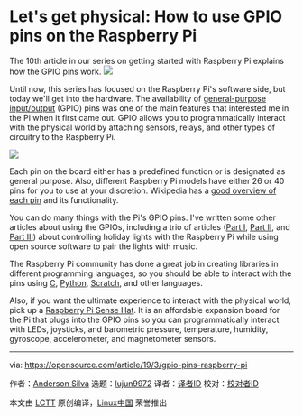 [#]: collector: (lujun9972)
[#]: translator: ( )
[#]: reviewer: ( )
[#]: publisher: ( )
[#]: url: ( )
[#]: subject: (Let's get physical: How to use GPIO pins on the Raspberry Pi)
[#]: via: (https://opensource.com/article/19/3/gpio-pins-raspberry-pi)
[#]: author: (Anderson Silva https://opensource.com/users/ansilva)

Let's get physical: How to use GPIO pins on the Raspberry Pi
======
The 10th article in our series on getting started with Raspberry Pi explains how the GPIO pins work.
![](https://opensource.com/sites/default/files/styles/image-full-size/public/lead-images/raspbery_pi_zero_wireless_hardware.jpg?itok=9YFzdxFQ)

Until now, this series has focused on the Raspberry Pi's software side, but today we'll get into the hardware. The availability of [general-purpose input/output][1] (GPIO) pins was one of the main features that interested me in the Pi when it first came out. GPIO allows you to programmatically interact with the physical world by attaching sensors, relays, and other types of circuitry to the Raspberry Pi.

![](https://opensource.com/sites/default/files/uploads/raspberrypi_10_gpio-pins-pi2.jpg)

Each pin on the board either has a predefined function or is designated as general purpose. Also, different Raspberry Pi models have either 26 or 40 pins for you to use at your discretion. Wikipedia has a [good overview of each pin][2] and its functionality.

You can do many things with the Pi's GPIO pins. I've written some other articles about using the GPIOs, including a trio of articles ([Part I][3], [Part II][4], and [Part III][5]) about controlling holiday lights with the Raspberry Pi while using open source software to pair the lights with music.

The Raspberry Pi community has done a great job in creating libraries in different programming languages, so you should be able to interact with the pins using [C][6], [Python][7], [Scratch][8], and other languages.

Also, if you want the ultimate experience to interact with the physical world, pick up a [Raspberry Pi Sense Hat][9]. It is an affordable expansion board for the Pi that plugs into the GPIO pins so you can programmatically interact with LEDs, joysticks, and barometric pressure, temperature, humidity, gyroscope, accelerometer, and magnetometer sensors.

--------------------------------------------------------------------------------

via: https://opensource.com/article/19/3/gpio-pins-raspberry-pi

作者：[Anderson Silva][a]
选题：[lujun9972][b]
译者：[译者ID](https://github.com/译者ID)
校对：[校对者ID](https://github.com/校对者ID)

本文由 [LCTT](https://github.com/LCTT/TranslateProject) 原创编译，[Linux中国](https://linux.cn/) 荣誉推出

[a]: https://opensource.com/users/ansilva
[b]: https://github.com/lujun9972
[1]: https://www.raspberrypi.org/documentation/usage/gpio/
[2]: https://en.wikipedia.org/wiki/Raspberry_Pi#General_purpose_input-output_(GPIO)_connector
[3]: https://opensource.com/life/15/2/music-light-show-with-raspberry-pi
[4]: https://opensource.com/life/15/12/ssh-your-christmas-tree-raspberry-pi
[5]: https://opensource.com/article/18/12/lightshowpi-raspberry-pi
[6]: https://www.bigmessowires.com/2018/05/26/raspberry-pi-gpio-programming-in-c/
[7]: https://www.raspberrypi.org/documentation/usage/gpio/python/README.md
[8]: https://www.raspberrypi.org/documentation/usage/gpio/scratch2/README.md
[9]: https://opensource.com/life/16/4/experimenting-raspberry-pi-sense-hat
